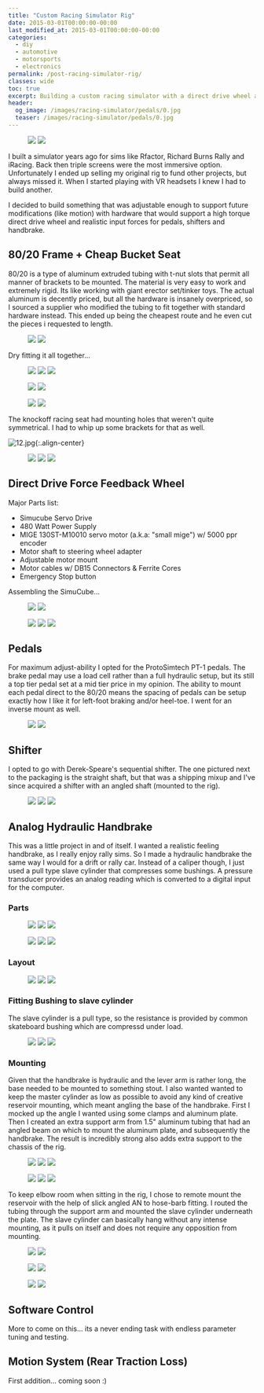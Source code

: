 ```yaml
---
title: "Custom Racing Simulator Rig"
date: 2015-03-01T00:00:00-00:00
last_modified_at: 2015-03-01T00:00:00-00:00
categories:
  - diy
  - automotive
  - motorsports
  - electronics
permalink: /post-racing-simulator-rig/
classes: wide
toc: true
excerpt: Building a custom racing simulator with a direct drive wheel and hydraulic handbrake.
header:
  og_image: /images/racing-simulator/pedals/0.jpg
  teaser: /images/racing-simulator/pedals/0.jpg
---
```


<figure class="half">
    <img src="/images/racing-simulator/pedals/0.jpg">
    <img src="/images/racing-simulator/pedals/1.jpg">
</figure>

I built a simulator years ago for sims like Rfactor, Richard Burns Rally and iRacing. Back then triple screens were the most immersive option. Unfortunately I ended up selling my original rig to fund other projects, but always missed it. When I started playing with VR headsets I knew I had to build another.

I decided to build something that was adjustable enough to support future modifications (like motion) with hardware that would support a high torque direct drive wheel and realistic input forces for pedals, shifters and handbrake.

## 80/20 Frame + Cheap Bucket Seat

80/20 is a type of aluminum extruded tubing with t-nut slots that permit all manner of brackets to be mounted. The material is very easy to work and extremely rigid. Its like working with giant erector set/tinker toys. The actual aluminum is decently priced, but all the hardware is insanely overpriced, so I sourced a supplier who modified the tubing to fit together with standard hardware instead. This ended up being the cheapest route and he even cut the pieces i requested to length.

<figure class="half">
    <img src="/images/racing-simulator/chassis/0.jpg">
    <img src="/images/racing-simulator/chassis/1.jpg">
</figure>

Dry fitting it all together...

<figure class="third">
    <img src="/images/racing-simulator/chassis/2.jpg">
    <img src="/images/racing-simulator/chassis/3.jpg">
    <img src="/images/racing-simulator/chassis/4.jpg">
</figure>
<figure class="half">
    <img src="/images/racing-simulator/chassis/6.jpg">
    <img src="/images/racing-simulator/chassis/8.jpg">
</figure>
<figure class="half">
    <img src="/images/racing-simulator/chassis/5.jpg">
    <img src="/images/racing-simulator/chassis/7.jpg">
</figure>

The knockoff racing seat had mounting holes that weren't quite symmetrical. I had to whip up some brackets for that as well.

![12.jpg](/images/racing-simulator/chassis/12.jpg){:.align-center}

<figure class="third">
    <img src="/images/racing-simulator/chassis/9.jpg">
    <img src="/images/racing-simulator/chassis/10.jpg">
    <img src="/images/racing-simulator/chassis/11.jpg">
</figure>


## Direct Drive Force Feedback Wheel

Major Parts list:

- Simucube Servo Drive
- 480 Watt Power Supply
- MIGE 130ST-M10010 servo motor  (a.k.a: "small mige") w/ 5000 ppr encoder
- Motor shaft to steering wheel adapter
- Adjustable motor mount
- Motor cables w/ DB15 Connectors & Ferrite Cores
- Emergency Stop button

​Assembling the SimuCube...

<figure class="half">
    <img src="/images/racing-simulator/wheel/0.jpg">
    <img src="/images/racing-simulator/wheel/2.jpg">
</figure>

<figure class="third">
    <img src="/images/racing-simulator/wheel/3.jpg">
    <img src="/images/racing-simulator/wheel/4.jpg">
    <img src="/images/racing-simulator/wheel/5.jpg">
</figure>

## Pedals

For maximum adjust-ability I opted for the ProtoSimtech PT-1 pedals. The brake pedal may use a load cell rather than a full hydraulic setup, but its still a top tier pedal set at a mid tier price in my opinion. The  ability to mount each pedal direct to the 80/20 means the spacing of pedals can be setup exactly how I like it for left-foot braking and/or heel-toe. I went for an inverse mount as well.

<figure class="half">
    <img src="/images/racing-simulator/pedals/0.jpg">
    <img src="/images/racing-simulator/pedals/1.jpg">
</figure>

## Shifter

I opted to go with Derek-Speare's sequential shifter. The one pictured next to the packaging is the straight shaft, but that was a shipping mixup and I've since acquired a shifter with an angled shaft (mounted to the rig).

<figure class="third">
    <img src="/images/racing-simulator/shifter/0.jpg">
    <img src="/images/racing-simulator/shifter/1.jpg">
    <img src="/images/racing-simulator/shifter/2.jpg">
</figure>

## Analog Hydraulic Handbrake

This was a little project in and of itself. I wanted a realistic feeling handbrake, as I really enjoy rally sims. So I made a hydraulic handbrake the same way I would for a drift or rally car. Instead of a caliper though, I just used a pull type slave cylinder that compresses some bushings. A pressure transducer provides an analog reading which is converted to a digital input for the computer.

### Parts

<figure class="third">
    <img src="/images/racing-simulator/handbrake/0.jpg">
    <img src="/images/racing-simulator/handbrake/1.jpg">
    <img src="/images/racing-simulator/handbrake/2.jpg">
</figure>

<figure class="third">
    <img src="/images/racing-simulator/handbrake/3.jpg">
    <img src="/images/racing-simulator/handbrake/4.jpg">
    <img src="/images/racing-simulator/handbrake/5.jpg">
</figure>

### Layout

<figure class="third">
    <img src="/images/racing-simulator/handbrake/6.jpg">
    <img src="/images/racing-simulator/handbrake/7.jpg">
    <img src="/images/racing-simulator/handbrake/8.jpg">
</figure>

### Fitting Bushing to slave cylinder

The slave cylinder is a pull type, so the resistance is provided by common skateboard bushing which are compressd under load.

<figure class="third">
    <img src="/images/racing-simulator/handbrake/9.jpg">
    <img src="/images/racing-simulator/handbrake/10.jpg">
    <img src="/images/racing-simulator/handbrake/11.jpg">
</figure>

### Mounting

Given that the handbrake is hydraulic and the lever arm is rather long, the base needed to be mounted to something stout. I also wanted wanted to keep the master cylinder as low as possible to avoid any kind of creative reservoir mounting, which meant angling the base of the handbrake. First I mocked up the angle I wanted using some clamps and aluminum plate. Then I created an extra support arm from 1.5" aluminum tubing that had an angled beam on which to mount the aluminum plate, and subsequently the handbrake. The result is incredibly strong also adds extra support to the chassis of the rig.

<figure class="third">
    <img src="/images/racing-simulator/handbrake/12.jpg">
    <img src="/images/racing-simulator/handbrake/13.jpg">
    <img src="/images/racing-simulator/handbrake/14.jpg">
</figure>

<figure class="third">
    <img src="/images/racing-simulator/handbrake/15.jpg">
    <img src="/images/racing-simulator/handbrake/17.jpg">
    <img src="/images/racing-simulator/handbrake/18.jpg">
</figure>

To keep elbow room when sitting in the rig, I chose to remote mount the reservoir with the help of slick angled AN to hose-barb fitting. I routed the tubing through the support arm and mounted the slave cylinder underneath the plate. The slave cylinder can basically hang without any intense mounting, as it pulls on itself and does not require any opposition from mounting.

<figure class="half">
    <img src="/images/racing-simulator/handbrake/19.jpg">
    <img src="/images/racing-simulator/handbrake/20.jpg">
</figure>

<figure class="half">
    <img src="/images/racing-simulator/handbrake/21.jpg">
    <img src="/images/racing-simulator/handbrake/23.jpg">
</figure>

<figure class="half">
    <img src="/images/racing-simulator/handbrake/22.jpg">
    <img src="/images/racing-simulator/handbrake/24.jpg">
</figure>

## Software Control

More to come on this... its a never ending task with endless parameter tuning and testing.

## Motion System (Rear Traction Loss)

First addition... coming soon :)